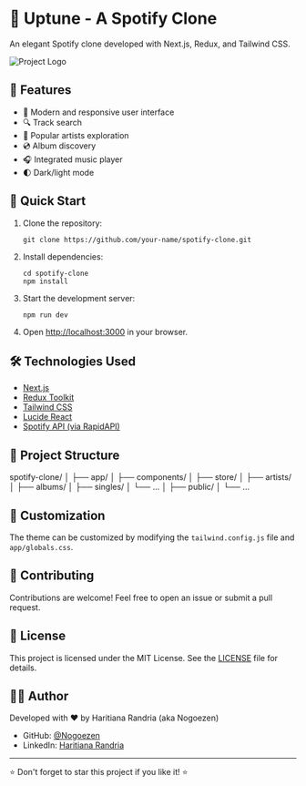 # 🎵 Uptune - A Spotify Clone

An elegant Spotify clone developed with Next.js, Redux, and Tailwind CSS.

![Project Logo](link_to_your_logo.png)

## 🌟 Features

- 🎨 Modern and responsive user interface
- 🔍 Track search
- 👥 Popular artists exploration
- 💿 Album discovery
- 🎧 Integrated music player
- 🌓 Dark/light mode

## 🚀 Quick Start

1. Clone the repository:
   ```
   git clone https://github.com/your-name/spotify-clone.git
   ```

2. Install dependencies:
   ```
   cd spotify-clone
   npm install
   ```

3. Start the development server:
   ```
   npm run dev
   ```

4. Open [http://localhost:3000](http://localhost:3000) in your browser.

## 🛠️ Technologies Used

- [Next.js](https://nextjs.org/)
- [Redux Toolkit](https://redux-toolkit.js.org/)
- [Tailwind CSS](https://tailwindcss.com/)
- [Lucide React](https://lucide.dev/)
- [Spotify API (via RapidAPI)](https://rapidapi.com/Glavier/api/spotify23/)

## 📁 Project Structure

spotify-clone/
│
├── app/
│ ├── components/
│ ├── store/
│ ├── artists/
│ ├── albums/
│ ├── singles/
│ └── ...
│
├── public/
│
└── ...


## 🎨 Customization

The theme can be customized by modifying the `tailwind.config.js` file and `app/globals.css`.

## 🤝 Contributing

Contributions are welcome! Feel free to open an issue or submit a pull request.

## 📜 License

This project is licensed under the MIT License. See the [LICENSE](LICENSE) file for details.

## 👨‍💻 Author

Developed with ❤️ by Haritiana Randria (aka Nogoezen)

- GitHub: [@Nogoezen](https://github.com/Nogoezen)
- LinkedIn: [Haritiana Randria](https://www.linkedin.com/in/haritiana-randria/)

---

⭐️ Don't forget to star this project if you like it! ⭐️